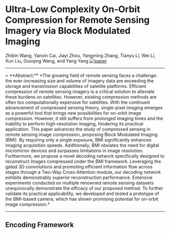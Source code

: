 # Ultra-Low Complexity On-Orbit Compression for Remote Sensing Imagery via Block Modulated Imaging
Zhibin Wang, Yanxin Cai, Jiayi Zhou, Yangming Zhang, Tianyu Li, Wei Li, Xun Liu, Guoqing Wang, and Yang Yang
[![paper](https://img.shields.io/badge/arXiv-Paper-<COLOR>.svg)](https://arxiv.org/abs/2111.09881)

<hr />
> **Abstract:** *The growing field of remote sensing faces a challenge: the ever-increasing size and volume of imagery data are exceeding the storage and transmission capabilities of satellite platforms. Efficient compression of remote sensing imagery is a critical solution to alleviate these burdens on satellites. However, existing compression methods are often too computationally expensive for satellites. With the continued advancement of compressed sensing theory, single-pixel imaging emerges as a powerful tool that brings new possibilities for on-orbit image compression. However, it still suffers from prolonged imaging times and the inability to perform high-resolution imaging, hindering its practical application. This paper advances the study of compressed sensing in remote sensing image compression, proposing Block Modulated Imaging (BMI). By requiring only a single exposure, BMI significantly enhances imaging acquisition speeds. Additionally, BMI obviates the need for digital micromirror devices and surpasses limitations in image resolution. Furthermore, we propose a novel decoding network specifically designed to reconstruct images compressed under the BMI framework. Leveraging the gated 3D convolutions and promoting efficient information flow across stages through a Two-Way Cross-Attention module, our decoding network exhibits demonstrably superior reconstruction performance. Extensive experiments conducted on multiple renowned remote sensing datasets unequivocally demonstrate the efficacy of our proposed method. To further validate its practical applicability, we developed and tested a prototype of the BMI-based camera, which has shown promising potential for on-orbit image compression.* 
<hr />

## Encoding Framework
